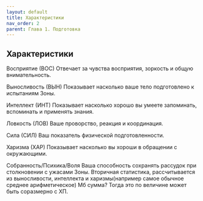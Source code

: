 ```yaml
---
layout: default
title: Характеристики
nav_order: 2
parent: Глава 1. Подготовка
---
```


## Характеристики
Восприятие (ВОС)
Отвечает за чувства восприятия, зоркость и общую внимательность. 

Выносливость (ВЫН)
Показывает насколько ваше тело подготовлено к испытаниям Зоны. 

Интеллект (ИНТ)
Показывает насколько хорошо вы умеете запоминать, вспоминать и применять знания.

Ловкость (ЛОВ)
Ваше проворство, реакция и координация.

Сила (СИЛ)
Ваш показатель физической подготовленности.

Харизма (ХАР)
Показывает насколько вы хороши в обращении с окружающими.

Собранность/Психика/Воля
Ваша способность сохранять рассудок при столкновении с ужасами Зоны.
Вторичная статистика, рассчитывается из выносливости, интеллекта и харизмы(например самое обычное среднее арифметическое) Мб сумма? Тогда это по величине может быть соразмерно с ХП.

